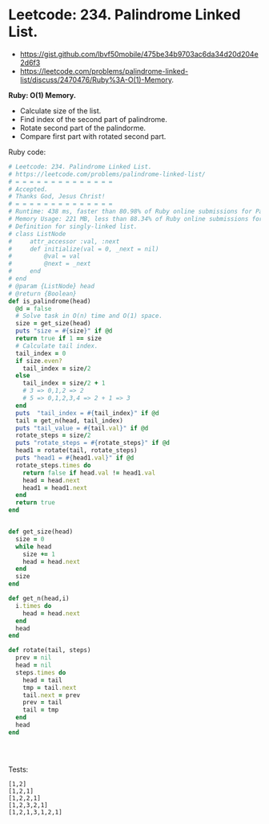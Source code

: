 # Leetcode: 234. Palindrome Linked List.

- https://gist.github.com/lbvf50mobile/475be34b9703ac6da34d20d204e2d6f3
- https://leetcode.com/problems/palindrome-linked-list/discuss/2470476/Ruby%3A-O(1)-Memory.

**Ruby: O(1) Memory.**

- Calculate size of the list.
- Find index of the second part of palindrome.
- Rotate second part of the palindorme.
- Compare first part with rotated second part.

Ruby code:
```Ruby
# Leetcode: 234. Palindrome Linked List.
# https://leetcode.com/problems/palindrome-linked-list/
# = = = = = = = = = = = = = =
# Accepted.
# Thanks God, Jesus Christ!
# = = = = = = = = = = = = = =
# Runtime: 438 ms, faster than 80.98% of Ruby online submissions for Palindrome Linked List.
# Memory Usage: 221 MB, less than 88.34% of Ruby online submissions for Palindrome Linked List.
# Definition for singly-linked list.
# class ListNode
#     attr_accessor :val, :next
#     def initialize(val = 0, _next = nil)
#         @val = val
#         @next = _next
#     end
# end
# @param {ListNode} head
# @return {Boolean}
def is_palindrome(head)
  @d = false
  # Solve task in O(n) time and O(1) space.
  size = get_size(head)
  puts "size = #{size}" if @d
  return true if 1 == size
  # Calculate tail index.
  tail_index = 0
  if size.even?
    tail_index = size/2
  else
    tail_index = size/2 + 1
    # 3 => 0,1,2 => 2
    # 5 => 0,1,2,3,4 => 2 + 1 => 3
  end
  puts  "tail_index = #{tail_index}" if @d
  tail = get_n(head, tail_index)
  puts "tail_value = #{tail.val}" if @d
  rotate_steps = size/2 
  puts "rotate_steps = #{rotate_steps}" if @d
  head1 = rotate(tail, rotate_steps)
  puts "head1 = #{head1.val}" if @d
  rotate_steps.times do 
    return false if head.val != head1.val
    head = head.next
    head1 = head1.next
  end
  return true
end


def get_size(head)
  size = 0
  while head
    size += 1
    head = head.next
  end
  size
end

def get_n(head,i)
  i.times do
    head = head.next
  end
  head
end

def rotate(tail, steps)
  prev = nil
  head = nil
  steps.times do 
    head = tail
    tmp = tail.next
    tail.next = prev
    prev = tail
    tail = tmp
  end
  head
end


  
```


Tests:
```
[1,2]
[1,2,1]
[1,2,2,1]
[1,2,3,2,1]
[1,2,1,3,1,2,1]
```
